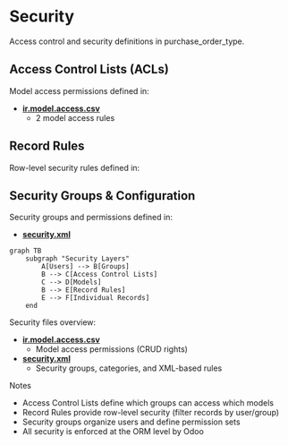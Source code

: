 # Security

Access control and security definitions in purchase_order_type.

## Access Control Lists (ACLs)

Model access permissions defined in:
- **[ir.model.access.csv](../purchase_order_type/security/ir.model.access.csv)**
  - 2 model access rules

## Record Rules

Row-level security rules defined in:

## Security Groups & Configuration

Security groups and permissions defined in:
- **[security.xml](../purchase_order_type/security/security.xml)**

```mermaid
graph TB
    subgraph "Security Layers"
        A[Users] --> B[Groups]
        B --> C[Access Control Lists]
        C --> D[Models]
        B --> E[Record Rules]
        E --> F[Individual Records]
    end
```

Security files overview:
- **[ir.model.access.csv](../purchase_order_type/security/ir.model.access.csv)**
  - Model access permissions (CRUD rights)
- **[security.xml](../purchase_order_type/security/security.xml)**
  - Security groups, categories, and XML-based rules

Notes
- Access Control Lists define which groups can access which models
- Record Rules provide row-level security (filter records by user/group)
- Security groups organize users and define permission sets
- All security is enforced at the ORM level by Odoo
